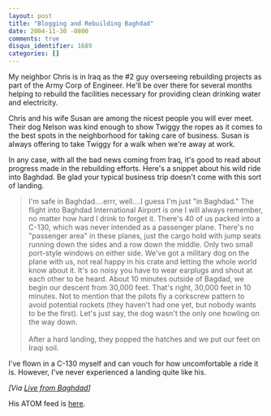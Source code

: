 ```yaml
---
layout: post
title: "Blogging and Rebuilding Baghdad"
date: 2004-11-30 -0800
comments: true
disqus_identifier: 1689
categories: []
---
```

My neighbor Chris is in Iraq as the \#2 guy overseeing rebuilding
projects as part of the Army Corp of Engineer. He'll be over there for
several months helping to rebuild the facilities necessary for providing
clean drinking water and electricity.

Chris and his wife Susan are among the nicest people you will ever meet.
Their dog Nelson was kind enough to show Twiggy the ropes as it comes to
the best spots in the neighborhood for taking care of business. Susan is
always offering to take Twiggy for a walk when we're away at work.

In any case, with all the bad news coming from Iraq, it's good to read
about progress made in the rebuilding efforts. Here's a snippet about
his wild ride into Baghdad. Be glad your typical business trip doesn't
come with this sort of landing.

> I'm safe in Baghdad....errr, well....I guess I'm just "in Baghdad."
> The flight into Baghdad International Airport is one I will always
> remember, no matter how hard I drink to forget it. There's 40 of us
> packed into a C-130, which was never intended as a passenger plane.
> There's no "passenger area" in these planes, just the cargo hold with
> jump seats running down the sides and a row down the middle. Only two
> small port-style windows on either side. We've got a military dog on
> the plane with us, not real happy in his crate and letting the whole
> world know about it. It's so noisy you have to wear earplugs and shout
> at each other to be heard. About 10 minutes outside of Bagdad, we
> begin our descent from 30,000 feet. That's right, 30,000 feet in 10
> minutes. Not to mention that the pilots fly a corkscrew pattern to
> avoid potential rockets (they haven't had one yet, but nobody wants to
> be the first). Let's just say, the dog wasn't the only one howling on
> the way down. \
>  \
> After a hard landing, they popped the hatches and we put our feet on
> Iraqi soil.

I've flown in a C-130 myself and can vouch for how uncomfortable a ride
it is. However, I've never experienced a landing quite like his.

*[Via [Live from
Baghdad](http://serjak.blogspot.com/2004/11/beaming-from-baghdad.html)]*

His ATOM feed is [here](http://serjak.blogspot.com/atom.xml).

